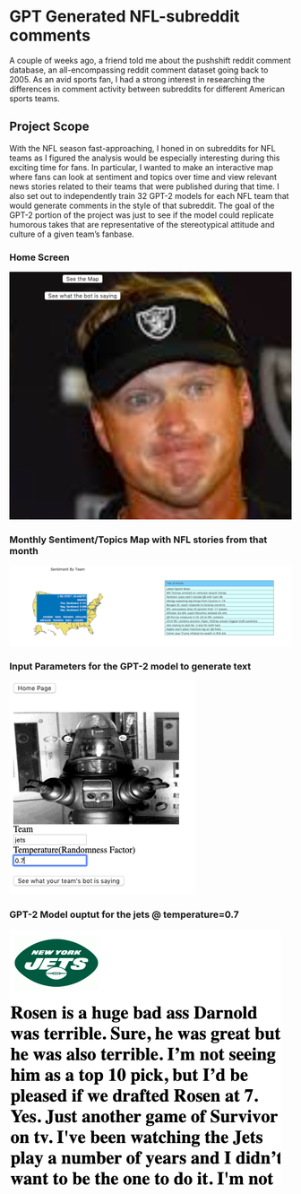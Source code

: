 # GPT Generated NFL-subreddit comments

A couple of weeks ago, a friend told me about the pushshift reddit comment database, an all-encompassing reddit comment dataset going back to 2005. As an avid sports fan, I had a strong interest in researching the differences in comment activity between subreddits for different American sports teams.   

## Project Scope

With the NFL season fast-approaching, I honed in on subreddits for NFL teams as I figured the analysis would be especially interesting during this exciting time for fans. In particular, I wanted to make an interactive map where fans can look at sentiment and topics over time and view relevant news stories related to their teams that were published during that time. I also set out to independently train 32 GPT-2 models for each NFL team that would generate comments in the style of that subreddit. The goal of the GPT-2 portion of the project was just to see if the model could replicate humorous takes that are representative of the stereotypical attitude and culture of a given team’s fanbase.


### Home Screen 
![Home Screen](https://github.com/sethweiland/reddit_nfl_comments/blob/master/football_home_page.png)
        
### Monthly Sentiment/Topics Map with NFL stories from that month
![Monthly Sentiment](https://github.com/sethweiland/reddit_nfl_comments/blob/master/monthly_sentiment_with_stories.png)

### Input Parameters for the GPT-2 model to generate text

![Input bot parameters](https://github.com/sethweiland/reddit_nfl_comments/blob/master/bot_screen_input.png)

### GPT-2 Model ouptut for the jets @ temperature=0.7

![jets-output](https://github.com/sethweiland/reddit_nfl_comments/blob/master/sample_jets_output.png)
